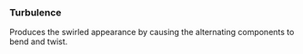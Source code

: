 
### Turbulence
Produces the swirled appearance by causing the alternating components to bend and twist.

